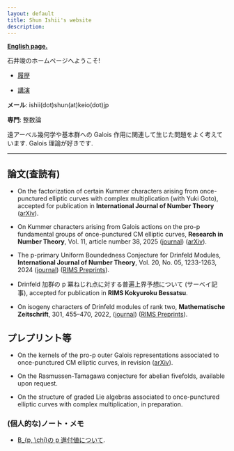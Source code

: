 ```yaml
---
layout: default
title: Shun Ishii's website
description:
---
```


**[English page.](/)**

石井竣のホームページへようこそ!

- [履歴](/ja/cv)

- [講演](/ja/talks)

**メール**: ishii(dot)shun(at)keio(dot)jp

**専門**: 整数論

遠アーベル幾何学や基本群への Galois 作用に関連して生じた問題をよく考えています. Galois 理論が好きです.

---

## 論文(査読有)

- On the factorization of certain Kummer characters arising from once-punctured elliptic curves with complex multiplication (with Yuki Goto), accepted for publication in **International Journal of Number Theory** ([arXiv](https://arxiv.org/abs/2412.18846)).

- On Kummer characters arising from Galois actions on the pro-p fundamental groups of once-punctured CM elliptic curves, **Research in Number Theory**, Vol. 11, article number 38, 2025 ([journal](https://link.springer.com/article/10.1007/s40993-025-00622-0)) ([arXiv](https://arxiv.org/abs/2312.04175)).

- The p-primary Uniform Boundedness Conjecture for Drinfeld Modules, **International Journal of Number Theory**, Vol. 20, No. 05, 1233-1263, 2024 ([journal](https://www.worldscientific.com/doi/10.1142/S1793042124500611)) ([RIMS Preprints](https://www.kurims.kyoto-u.ac.jp/preprint/file/RIMS1927.pdf)).

- Drinfeld 加群の p 冪ねじれ点に対する普遍上界予想について (サーベイ記事), accepted for publication in **RIMS Kokyuroku Bessatsu**.

- On isogeny characters of Drinfeld modules of rank two, **Mathematische Zeitschrift**, 301, 455–470, 2022, ([journal](https://link.springer.com/article/10.1007/s00209-021-02921-5)) ([RIMS Preprints](https://www.kurims.kyoto-u.ac.jp/preprint/file/RIMS1947-revision.pdf)).

## プレプリント等

- On the kernels of the pro-p outer Galois representations associated to once-punctured CM elliptic curves, in revision ([arXiv](https://arxiv.org/abs/2312.04196)).

- On the Rasmussen-Tamagawa conjecture for abelian fivefolds, available upon request.

- On the structure of graded Lie algebras associated to once-punctured elliptic curves with complex multiplication, in preparation.

### (個人的な)ノート・メモ

- [B\_{p, \chi}の p 進付値について](/notes/pvalBer.pdf).
